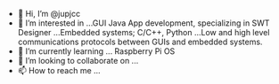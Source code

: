 - 👋 Hi, I’m @jupjcc
- 👀 I’m interested in
...GUI Java App development, specializing in SWT Designer
...Embedded systems; C/C++, Python 
...Low and high level communications protocols between GUIs and embedded systems.
- 🌱 I’m currently learning ... Raspberry Pi OS
- 💞️ I’m looking to collaborate on ...
- 📫 How to reach me ...

<!---
jupjcc/jupjcc is a ✨ special ✨ repository because its `README.md` (this file) appears on your GitHub profile.
You can click the Preview link to take a look at your changes.
--->
